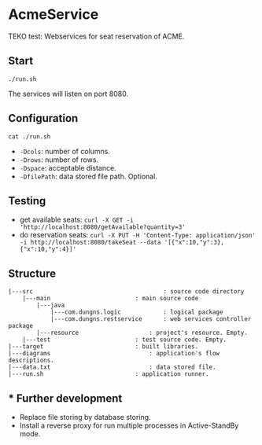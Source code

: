 # AcmeService
TEKO test: Webservices for seat reservation of ACME.

## Start
```
./run.sh
```
The services will listen on port 8080.

## Configuration
```
cat ./run.sh
```
- ```-Dcols```: number of columns.
- ```-Drows```: number of rows.
- ```-Dspace```: acceptable distance.
- ```-DfilePath```: data stored file path. Optional.

## Testing
- get available seats: ```curl -X GET -i 'http://localhost:8080/getAvailable?quantity=3'```
- do reservation seats: ```curl -X PUT -H 'Content-Type: application/json' -i http://localhost:8080/takeSeat --data '[{"x":10,"y":3},{"x":10,"y":4}]'```

## Structure
```
|---src                 					: source code directory
	|---main 						: main source code
		|---java 							
			|---com.dungns.logic 			: logical package
			|---com.dungns.restservice 		: web services controller package
		|---resource 					: project's resource. Empty.
	|---test 						: test source code. Empty.
|---target 							: built libraries.
|---diagrams 							: application's flow descriptions.
|---data.txt 							: data stored file.
|---run.sh 							: application runner.
```

## * Further development
- Replace file storing by database storing.
- Install a reverse proxy for run multiple processes in Active-StandBy mode.
